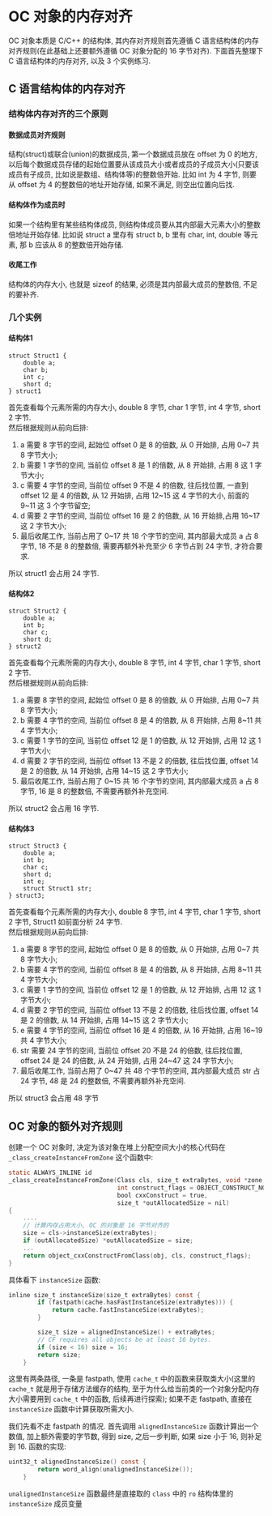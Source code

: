 # OC 对象的内存对齐

OC 对象本质是 C/C++ 的结构体, 其内存对齐规则首先遵循 C 语言结构体的内存对齐规则(在此基础上还要额外遵循 OC 对象分配的 16 字节对齐). 下面首先整理下 C 语言结构体的内存对齐, 以及 3 个实例练习.

## C 语言结构体的内存对齐

### 结构体内存对齐的三个原则

#### 数据成员对齐规则

结构(struct)或联合(union)的数据成员, 第一个数据成员放在 offset 为 0 的地方, 以后每个数据成员存储的起始位置要从该成员大小或者成员的子成员大小(只要该成员有子成员, 比如说是数组、结构体等)的整数倍开始. 比如 int 为 4 字节, 则要从 offset 为 4 的整数倍的地址开始存储, 如果不满足, 则空出位置向后找.

#### 结构体作为成员时

如果一个结构里有某些结构体成员, 则结构体成员要从其内部最大元素大小的整数倍地址开始存储. 比如说 struct a 里存有 struct b, b 里有 char, int, double 等元素, 那 b 应该从 8 的整数倍开始存储.

#### 收尾工作

结构体的内存大小, 也就是 sizeof 的结果, 必须是其内部最大成员的整数倍, 不足的要补齐.

### 几个实例

#### 结构体1

```
struct Struct1 {
    double a;
    char b;
    int c;
    short d;
} struct1
```
首先查看每个元素所需的内存大小, double 8 字节, char 1 字节, int 4 字节, short 2 字节.  
然后根据规则从前向后排:

1. a 需要 8 字节的空间, 起始位 offset 0 是 8 的倍数, 从 0 开始排, 占用 0~7 共 8 字节大小;
2. b 需要 1 字节的空间, 当前位 offset 8 是 1 的倍数, 从 8 开始排, 占用 8 这 1 字节大小;
3. c 需要 4 字节的空间, 当前位 offset 9 不是 4 的倍数, 往后找位置, 一直到 offset 12 是 4 的倍数, 从 12 开始排, 占用 12~15 这 4 字节的大小, 前面的 9~11 这 3 个字节留空;
4. d 需要 2 字节的空间, 当前位 offset 16 是 2 的倍数, 从 16 开始排,占用 16~17 这 2 字节大小;
5. 最后收尾工作, 当前占用了 0~17 共 18 个字节的空间, 其内部最大成员 a 占 8 字节, 18 不是 8 的整数倍, 需要再额外补充至少 6 字节占到 24 字节, 才符合要求.  

所以 struct1 会占用 24 字节.

#### 结构体2

```
struct Struct2 {
    double a;
    int b;
    char c;
    short d;
} struct2
```
首先查看每个元素所需的内存大小, double 8 字节, int 4 字节, char 1 字节, short 2 字节.  
然后根据规则从前向后排:

1. a 需要 8 字节的空间, 起始位 offset 0 是 8 的倍数, 从 0 开始排, 占用 0~7 共 8 字节大小;
2. b 需要 4 字节的空间, 当前位 offset 8 是 4 的倍数, 从 8 开始排, 占用 8~11 共 4 字节大小;
3. c 需要 1 字节的空间, 当前位 offset 12 是 1 的倍数, 从 12 开始排, 占用 12 这 1 字节大小;
4. d 需要 2 字节的空间, 当前位 offset 13 不是 2 的倍数, 往后找位置, offset 14 是 2 的倍数, 从 14 开始排, 占用 14~15 这 2 字节大小;
5. 最后收尾工作, 当前占用了 0~15 共 16 个字节的空间, 其内部最大成员 a 占 8 字节, 16 是 8 的整数倍, 不需要再额外补充空间.

所以 struct2 会占用 16 字节.

#### 结构体3

```
struct Struct3 {
    double a;
    int b;
    char c;
    short d;
    int e;
    struct Struct1 str;
} struct3;
```
首先查看每个元素所需的内存大小, double 8 字节, int 4 字节, char 1 字节, short 2 字节, Struct1 如前面分析 24 字节.  
然后根据规则从前向后排:

1. a 需要 8 字节的空间, 起始位 offset 0 是 8 的倍数, 从 0 开始排, 占用 0~7 共 8 字节大小;
2. b 需要 4 字节的空间, 当前位 offset 8 是 4 的倍数, 从 8 开始排, 占用 8~11 共 4 字节大小;
3. c 需要 1 字节的空间, 当前位 offset 12 是 1 的倍数, 从 12 开始排, 占用 12 这 1 字节大小;
4. d 需要 2 字节的空间, 当前位 offset 13 不是 2 的倍数, 往后找位置, offset 14 是 2 的倍数, 从 14 开始排, 占用 14~15 这 2 字节大小;
5. e 需要 4 字节的空间, 当前位 offset 16 是 4 的倍数, 从 16 开始排, 占用 16~19 共 4 字节大小;
6. str 需要 24 字节的空间, 当前位 offset 20 不是 24 的倍数, 往后找位置, offset 24 是 24 的倍数, 从 24 开始排, 占用 24~47 这 24 字节大小;
7. 最后收尾工作, 当前占用了 0~47 共 48 个字节的空间, 其内部最大成员 str 占 24 字节, 48 是 24 的整数倍, 不需要再额外补充空间.

所以 struct3 会占用 48 字节

## OC 对象的额外对齐规则

创建一个 OC 对象时, 决定为该对象在堆上分配空间大小的核心代码在 `_class_createInstanceFromZone` 这个函数中:

```Objective-C
static ALWAYS_INLINE id
_class_createInstanceFromZone(Class cls, size_t extraBytes, void *zone,
                              int construct_flags = OBJECT_CONSTRUCT_NONE,
                              bool cxxConstruct = true,
                              size_t *outAllocatedSize = nil)
{
    ....
    // 计算内存占用大小, OC 的对象是 16 字节对齐的
    size = cls->instanceSize(extraBytes);
    if (outAllocatedSize) *outAllocatedSize = size;
    ...
    return object_cxxConstructFromClass(obj, cls, construct_flags);
}
```

具体看下 `instanceSize` 函数:

```Objective-C
inline size_t instanceSize(size_t extraBytes) const {
        if (fastpath(cache.hasFastInstanceSize(extraBytes))) {
            return cache.fastInstanceSize(extraBytes);
        }

        size_t size = alignedInstanceSize() + extraBytes;
        // CF requires all objects be at least 16 bytes.
        if (size < 16) size = 16;
        return size;
    }
```

这里有两条路径, 一条是 fastpath, 使用 `cache_t` 中的函数来获取类大小(这里的 `cache_t` 就是用于存储方法缓存的结构, 至于为什么给当前类的一个对象分配内存大小需要用到 `cache_t` 中的函数, 后续再进行探索); 如果不走 fastpath, 直接在 `instanceSize` 函数中计算获取所需大小.

我们先看不走 fastpath 的情况.
首先调用 `alignedInstanceSize` 函数计算出一个数值, 加上额外需要的字节数, 得到 size, 之后一步判断, 如果 size 小于 16, 则补足到 16. 函数的实现:

```Objective-C
uint32_t alignedInstanceSize() const {
        return word_align(unalignedInstanceSize());
    }
```

`unalignedInstanceSize` 函数最终是直接取的 `class` 中的 `ro` 结构体里的 `instanceSize` 成员变量